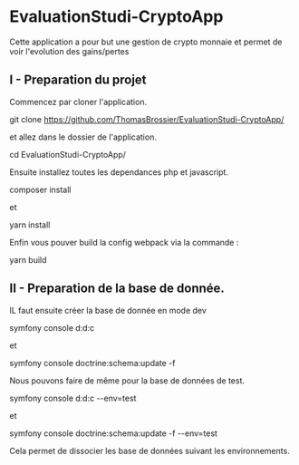 # EvaluationStudi-CryptoApp
Cette application a pour but une gestion de crypto monnaie et permet de voir l'evolution des gains/pertes

## I - Preparation du projet 

Commencez par cloner l'application.

git clone https://github.com/ThomasBrossier/EvaluationStudi-CryptoApp/

et allez dans le dossier de l'application. 

cd EvaluationStudi-CryptoApp/

Ensuite installez toutes les dependances php et javascript. 

composer install

et

yarn install

Enfin vous pouver build la config webpack via la commande : 

yarn build


## II - Preparation de la base de donnée. 

IL faut ensuite créer la base de donnée en mode dev

symfony console d:d:c

et

symfony console doctrine:schema:update -f

Nous pouvons faire de même pour la base de données de test. 

 symfony console d:d:c --env=test
 
 et
 
 symfony console doctrine:schema:update -f --env=test
 
 Cela permet de dissocier les base de données suivant les environnements. 
